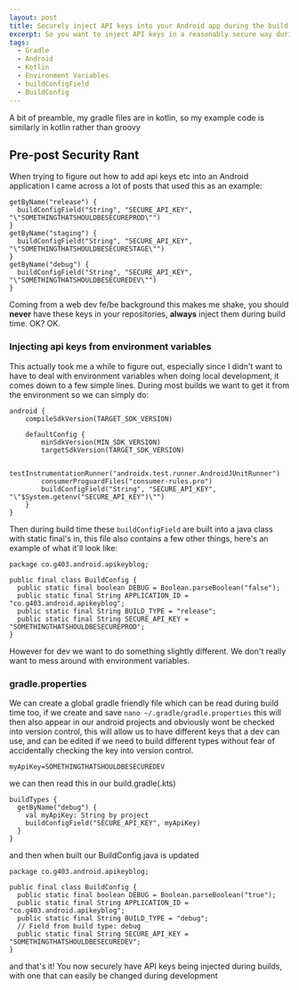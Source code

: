 ```yaml
---
layout: post
title: Securely inject API keys into your Android app during the build process
excerpt: So you want to inject API keys in a reasonably secure way during the build process? Here's one simple way at least.
tags:
  - Gradle
  - Android
  - Kotlin
  - Environment Variables
  - buildConfigField
  - BuildConfig
---
```


A bit of preamble, my gradle files are in kotlin, so my example code is similarly in kotlin rather than groovy

## __Pre-post Security Rant__
When trying to figure out how to add api keys etc into an Android application I came across a lot of posts that used this as an example:
```
getByName("release") {
  buildConfigField("String", "SECURE_API_KEY", "\"SOMETHINGTHATSHOULDBESECUREPROD\"")
}
getByName("staging") {
  buildConfigField("String", "SECURE_API_KEY", "\"SOMETHINGTHATSHOULDBESECURESTAGE\"")
}
getByName("debug") {
  buildConfigField("String", "SECURE_API_KEY", "\"SOMETHINGTHATSHOULDBESECUREDEV\"")
}
```
Coming from a web dev fe/be background this makes me shake, you should __never__ have these keys in your repositories, __always__ inject them during build time. OK? OK.

### __Injecting api keys from environment variables__
This actually took me a while to figure out, especially since I didn't want to have to deal with environment variables when doing local development, it comes down to a few simple lines. During most builds we want to get it from the environment so we can simply do:
```
android {
	compileSdkVersion(TARGET_SDK_VERSION)

	defaultConfig {
		minSdkVersion(MIN_SDK_VERSION)
		targetSdkVersion(TARGET_SDK_VERSION)

		testInstrumentationRunner("androidx.test.runner.AndroidJUnitRunner")
		consumerProguardFiles("consumer-rules.pro")
		buildConfigField("String", "SECURE_API_KEY", "\"$System.getenv("SECURE_API_KEY")\"")
	}
}
```
Then during build time these `buildConfigField` are built into a java class with static final's in, this file also contains a few other things, here's an example of what it'll look like:
```
package co.g403.android.apikeyblog;

public final class BuildConfig {
  public static final boolean DEBUG = Boolean.parseBoolean("false");
  public static final String APPLICATION_ID = "co.g403.android.apikeyblog";
  public static final String BUILD_TYPE = "release";
  public static final String SECURE_API_KEY = "SOMETHINGTHATSHOULDBESECUREPROD";
}
```

However for dev we want to do something slightly different. We don't really want to mess around with environment variables. 

### __gradle.properties__
We can create a global gradle friendly file which can be read during build time too, if we create and save `nano ~/.gradle/gradle.properties` this will then also appear in our android projects and obviously wont be checked into version control, this will allow us to have different keys that a dev can use, and can be edited if we need to build different types without fear of accidentally checking the key into version control.
```
myApiKey=SOMETHINGTHATSHOULDBESECUREDEV
```
we can then read this in our build.gradle(.kts)
```
buildTypes {
  getByName("debug") {
    val myApiKey: String by project
    buildConfigField("SECURE_API_KEY", myApiKey)
  }
}
```
and then when built our BuildConfig.java is updated
```
package co.g403.android.apikeyblog;

public final class BuildConfig {
  public static final boolean DEBUG = Boolean.parseBoolean("true");
  public static final String APPLICATION_ID = "co.g403.android.apikeyblog";
  public static final String BUILD_TYPE = "debug";
  // Field from build type: debug
  public static final String SECURE_API_KEY = "SOMETHINGTHATSHOULDBESECUREDEV";
}
```

and that's it! You now securely have API keys being injected during builds, with one that can easily be changed during development
